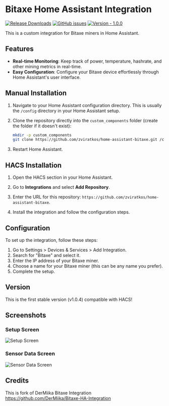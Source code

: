 # Bitaxe Home Assistant Integration

[![Release Downloads](https://img.shields.io/github/downloads/zviratkos/home-assistant-bitaxe/total)](https://github.com/zviratkos/home-assistant-bitaxe/releases)
[![GitHub issues](https://img.shields.io/github/issues/zviratkos/home-assistant-bitaxe)](https://github.com/zviratkos/home-assistant-bitaxe/issues)
[![Version - 1.0.0](https://img.shields.io/badge/version-1.0.0-blue)](https://github.com/zviratkos/home-assistant-bitaxe/releases)

This is a custom integration for Bitaxe miners in Home Assistant.

## Features

- **Real-time Monitoring**: Keep track of power, temperature, hashrate, and other mining metrics in real-time.
- **Easy Configuration**: Configure your Bitaxe device effortlessly through Home Assistant's user interface.

## Manual Installation

1. Navigate to your Home Assistant configuration directory. This is usually the `/config` directory in your Home Assistant setup.

2. Clone the repository directly into the `custom_components` folder (create the folder if it doesn't exist):
   ```bash
   mkdir -p custom_components
   git clone https://github.com/zviratkos/home-assistant-bitaxe.git /config/custom_components/bitaxe
   ```

3.  Restart Home Assistant.

## HACS Installation

1. Open the HACS section in your Home Assistant.

2. Go to **Integrations** and select **Add Repository**.

3. Enter the URL for this repository: `https://github.com/zviratkos/home-assistant-bitaxe`.

4. Install the integration and follow the configuration steps.

## Configuration

To set up the integration, follow these steps:

1. Go to Settings > Devices & Services > Add Integration.
2. Search for "Bitaxe" and select it.
3. Enter the IP address of your Bitaxe miner.
4.  Choose a name for your Bitaxe miner (this can be any name you prefer).
5.  Complete the setup.

## Version
This is the first stable version (v1.0.4) compatible with HACS!

## Screenshots

### Setup Screen
<img src="custom_components/bitaxe/images/Setup.png" alt="Setup Screen" style="max-width: 100%; height: auto;">

### Sensor Data Screen
<img src="custom_components/bitaxe/images/Sensor.png" alt="Sensor Data Screen" style="max-width: 100%; height: auto;">

## Credits
This is fork of DerMiika Bitaxe Integration https://github.com/DerMiika/Bitaxe-HA-Integration
